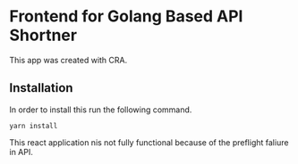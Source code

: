 # Frontend for Golang Based API Shortner

This app was created with CRA.

## Installation

In order to install this run the following command.

```
yarn install
```

This react application nis not fully functional because of the preflight faliure in API.